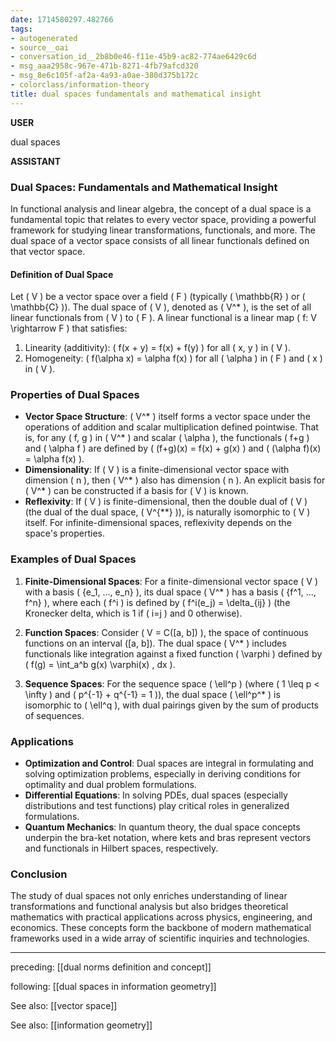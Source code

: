 ```yaml
---
date: 1714580297.482766
tags:
- autogenerated
- source__oai
- conversation_id__2b8b0e46-f11e-45b9-ac82-774ae6429c6d
- msg_aaa2958c-967e-471b-8271-4fb79afcd320
- msg_8e6c105f-af2a-4a93-a0ae-380d375b172c
- colorclass/information-theory
title: dual spaces fundamentals and mathematical insight
---
```


**USER**

dual spaces


**ASSISTANT**

### Dual Spaces: Fundamentals and Mathematical Insight

In functional analysis and linear algebra, the concept of a dual space is a fundamental topic that relates to every vector space, providing a powerful framework for studying linear transformations, functionals, and more. The dual space of a vector space consists of all linear functionals defined on that vector space.

#### Definition of Dual Space

Let \( V \) be a vector space over a field \( F \) (typically \( \mathbb{R} \) or \( \mathbb{C} \)). The dual space of \( V \), denoted as \( V^* \), is the set of all linear functionals from \( V \) to \( F \). A linear functional is a linear map \( f: V \rightarrow F \) that satisfies:

1. Linearity (additivity): \( f(x + y) = f(x) + f(y) \) for all \( x, y \) in \( V \).
2. Homogeneity: \( f(\alpha x) = \alpha f(x) \) for all \( \alpha \) in \( F \) and \( x \) in \( V \).

### Properties of Dual Spaces

- **Vector Space Structure**: \( V^* \) itself forms a vector space under the operations of addition and scalar multiplication defined pointwise. That is, for any \( f, g \) in \( V^* \) and scalar \( \alpha \), the functionals \( f+g \) and \( \alpha f \) are defined by \( (f+g)(x) = f(x) + g(x) \) and \( (\alpha f)(x) = \alpha f(x) \).
- **Dimensionality**: If \( V \) is a finite-dimensional vector space with dimension \( n \), then \( V^* \) also has dimension \( n \). An explicit basis for \( V^* \) can be constructed if a basis for \( V \) is known.
- **Reflexivity**: If \( V \) is finite-dimensional, then the double dual of \( V \) (the dual of the dual space, \( V^{**} \)), is naturally isomorphic to \( V \) itself. For infinite-dimensional spaces, reflexivity depends on the space's properties.

### Examples of Dual Spaces

1. **Finite-Dimensional Spaces**: For a finite-dimensional vector space \( V \) with a basis \( \{e_1, ..., e_n\} \), its dual space \( V^* \) has a basis \( \{f^1, ..., f^n\} \), where each \( f^i \) is defined by \( f^i(e_j) = \delta_{ij} \) (the Kronecker delta, which is 1 if \( i=j \) and 0 otherwise).

2. **Function Spaces**: Consider \( V = C([a, b]) \), the space of continuous functions on an interval \([a, b]\). The dual space \( V^* \) includes functionals like integration against a fixed function \( \varphi \) defined by \( f(g) = \int_a^b g(x) \varphi(x) \, dx \).

3. **Sequence Spaces**: For the sequence space \( \ell^p \) (where \( 1 \leq p < \infty \) and \( p^{-1} + q^{-1} = 1 \)), the dual space \( \ell^p^* \) is isomorphic to \( \ell^q \), with dual pairings given by the sum of products of sequences.

### Applications

- **Optimization and Control**: Dual spaces are integral in formulating and solving optimization problems, especially in deriving conditions for optimality and dual problem formulations.
- **Differential Equations**: In solving PDEs, dual spaces (especially distributions and test functions) play critical roles in generalized formulations.
- **Quantum Mechanics**: In quantum theory, the dual space concepts underpin the bra-ket notation, where kets and bras represent vectors and functionals in Hilbert spaces, respectively.

### Conclusion

The study of dual spaces not only enriches understanding of linear transformations and functional analysis but also bridges theoretical mathematics with practical applications across physics, engineering, and economics. These concepts form the backbone of modern mathematical frameworks used in a wide array of scientific inquiries and technologies.


---

preceding: [[dual norms definition and concept]]  


following: [[dual spaces in information geometry]]

See also: [[vector space]]


See also: [[information geometry]]
